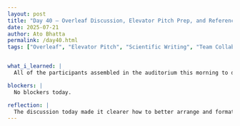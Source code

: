 ```yaml
---
layout: post  
title: "Day 40 – Overleaf Discussion, Elevator Pitch Prep, and Referencing Practice"  
date: 2025-07-21  
author: Ato Bhatta  
permalink: /day40.html  
tags: ["Overleaf", "Elevator Pitch", "Scientific Writing", "Team Collaboration", "Referencing"]


what_i_learned: |
  All of the participants assembled in the auditorium this morning to discuss Overleaf.  Mr. Michael Adeleke and Dr. Naja Mack gave us advice on how to format our elevator pitches for the session on Thursday.  They highlighted the main findings of our research and stressed the importance of being succinct, precise, and confident.  Following that, we received a thorough tutorial on how to properly cite sources in Overleaf and structure the paper utilizing relevant parts such as the methodology and introduction.  Understanding the professional framework of academic writing was particularly aided by this course. After that, we worked together to add our articles to the Overleaf project, concentrating on creating the methodology and introductory parts.  In accordance with the previously mentioned criteria, we also started correctly citing our sources.

blockers: |
  No blockers today.

reflection: |
  The discussion today made it clearer how to better arrange and format our final research paper.  Additionally, it improved our comprehension of how to get ready for our elevator pitch.  We felt more assured about the impending presentations and submissions since we were able to consult sources and work together as a team on Overleaf.
---
```


